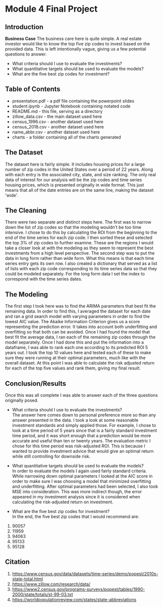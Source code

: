 # Module 4 Final Project


## Introduction

**Business Case**  The business care here is quite simple.  A real estate investor would like to know the top five zip codes to invest based on the provided data.  This is left intentionally vague, giving us a few potential questions to answer.
- What criteria should I use to evaluate the investments?
- What quantitative targets should be used to evaluate the models?
- What are the five best zip codes for investment?


## Table of Contents

- presentation.pdf - a pdf file containing the powerpoint slides
- student.ipynb - Jupyter Notebook containing notated code
- README.md - this file, serving as a directory
- zillow_data.csv - the main dataset used here
- census_1996.csv - another dataset used here
- census_2018.csv - another dataset used here
- name_abbr.csv - another dataset used here
- charts - a folder containing all of the charts generated 

## The Dataset

The dataset here is fairly simple.  It includes housing prices for a large number of zip codes in the United States over a period of 22 years.  Along with each entry is the associated city, state, and size ranking.  The only real data of interest for our analysis will be the zip codes and time series housing prices, which is presented originally in wide format.  This just means that all of the date entries are on the same line, making the dataset 'wide'.

## The Cleaning

There were two separate and distinct steps here. The first was to narrow down the list of zip codes so that the modeling wouldn't be too time intensive.  I chose to do this by calculating the ROI from the beginning to the end of the time series for each zip code.  I then sorted these and selected the top 3% of zip codes to further examine.  These are the regions I would take a closer look at with the modeling as they seem to represent the best investments from a high level perspective.  The second step was to put the data in long form rather than wide form.  What this means is that each time series entry gets its own row.  I also created a dictionary that served as a list of lists with each zip code corresponding to its time series data so that they could be modeled separately.  For the long form data I set the index to correspond with the time series dates.  

## The Modeling

The first step I took here was to find the ARIMA parameters that best fit the remaining data.  In order to find this, I averaged the dataset for each date and ran a grid search model with varying parameters in order to find the lowest AIC value.  The Akaike Information Criterion gives us a score representing the prediction error. It takes into account both underfitting and overfitting so that both can be avoided.  Once I had found the model that best fit the average data, I ran each of the remaining zip codes through the model separately.  Once I had done this and put the information into a dataframe, I was able to rank each one according to its predicted ROI 5 years out.  I took the top 10 values here and tested each of these to make sure they were running at their optimal parameters, much like with the overall dataset.  At this point I was able to calculate the risk adjusted return for each of the top five values and rank them, giving my final result.  

## Conclusion/Results

Once this was all complete I was able to answer each of the three questions originally posed.  

- What criteria should I use to evaluate the investments?  
The answer here comes down to personal preference more so than any answer presented in the data.  I took a look at some reasonable investment standards and simply applied those.  For example, I chose to look at a time period of 5 years since that is a fairly standard investment time period, and it was short enough that a prediction would be more accurate and useful than ten or twenty years.  The evaluation metric I chose for this time period was risk-adjusted ROI.  This is because I wanted to provide investment advice that would give an optimal return while still controlling for downside risk.  

- What quantitative targets should be used to evaluate the models?   
In order to evaluate the models I again used fairly standard criteria.  While narrowing down optimal parameters I looked at the AIC score in order to make sure I was choosing a model that minimized overfitting and underfitting.  After optimal parameters had been selected, I also took MSE into consideration.  This was more indirect though, the error appeared in my investment analysis since it is considered when calculating the risk-adjusted return on investment.  
- What are the five best zip codes for investment?  
In the end, the five best zip codes that I would recommend are:
1. 90057
2. 11959
3. 94063
4. 95133
5. 95128




## Citation

1. https://www.census.gov/data/datasets/time-series/demo/popest/2010s-state-total.html
2. https://www.zillow.com/research/data/
3. https://www2.census.gov/programs-surveys/popest/tables/1990-2000/state/totals/st-99-03.txt
4. https://worldpopulationreview.com/states/state-abbreviations
